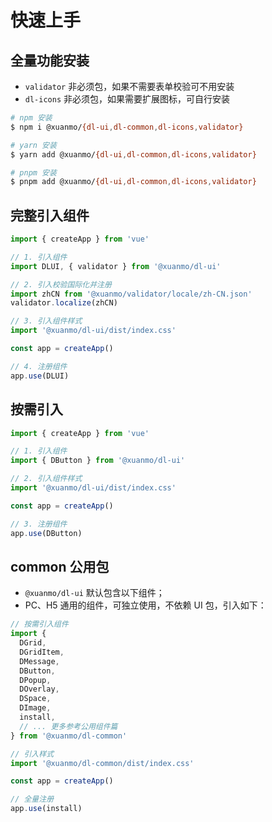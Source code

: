 # 快速上手

## 全量功能安装

- `validator` 非必须包，如果不需要表单校验可不用安装
- `dl-icons` 非必须包，如果需要扩展图标，可自行安装

```bash
# npm 安装
$ npm i @xuanmo/{dl-ui,dl-common,dl-icons,validator}

# yarn 安装
$ yarn add @xuanmo/{dl-ui,dl-common,dl-icons,validator}

# pnpm 安装
$ pnpm add @xuanmo/{dl-ui,dl-common,dl-icons,validator}
```

## 完整引入组件

```typescript
import { createApp } from 'vue'

// 1. 引入组件
import DLUI, { validator } from '@xuanmo/dl-ui'

// 2. 引入校验国际化并注册
import zhCN from '@xuanmo/validator/locale/zh-CN.json'
validator.localize(zhCN)

// 3. 引入组件样式
import '@xuanmo/dl-ui/dist/index.css'

const app = createApp()

// 4. 注册组件
app.use(DLUI)
```

## 按需引入

```typescript
import { createApp } from 'vue'

// 1. 引入组件
import { DButton } from '@xuanmo/dl-ui'

// 2. 引入组件样式
import '@xuanmo/dl-ui/dist/index.css'

const app = createApp()

// 3. 注册组件
app.use(DButton)
```

## common 公用包

- `@xuanmo/dl-ui` 默认包含以下组件；
- PC、H5 通用的组件，可独立使用，不依赖 UI 包，引入如下：

```typescript
// 按需引入组件
import {
  DGrid,
  DGridItem,
  DMessage,
  DButton,
  DPopup,
  DOverlay,
  DSpace,
  DImage,
  install,
  // ... 更多参考公用组件篇
} from '@xuanmo/dl-common'

// 引入样式
import '@xuanmo/dl-common/dist/index.css'

const app = createApp()

// 全量注册
app.use(install)
```
